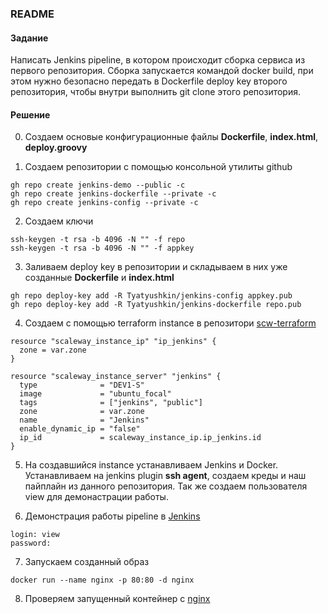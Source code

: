 ### README
#### Задание
Написать Jenkins pipeline, в котором происходит сборка сервиса из первого
репозитория.
Сборка запускается командой docker build, при этом нужно безопасно передать в
Dockerfile deploy key второго репозитория, чтобы внутри выполнить git clone этого
репозитория.

#### Решение
0. Создаем основые конфигурационные файлы **Dockerfile**, **index.html**, **deploy.groovy**

1. Создаем репозитории с помощью консольной утилиты github
``` 
gh repo create jenkins-demo --public -c
gh repo create jenkins-dockerfile --private -c
gh repo create jenkins-config --private -c 
```
2. Создаем ключи
```
ssh-keygen -t rsa -b 4096 -N "" -f repo
ssh-keygen -t rsa -b 4096 -N "" -f appkey
```
3. Заливаем deploy key в репозитории и складываем в них уже созданные **Dockerfile** и **index.html**
```
gh repo deploy-key add -R Tyatyushkin/jenkins-config appkey.pub
gh repo deploy-key add -R Tyatyushkin/jenkins-dockerfile repo.pub
```
4. Создаем c помощью terraform instance в репозитори [scw-terraform](https://github.com/Tyatyushkin/scw-terraform)
```
resource "scaleway_instance_ip" "ip_jenkins" {
  zone = var.zone
}

resource "scaleway_instance_server" "jenkins" {
  type              = "DEV1-S"
  image             = "ubuntu_focal"
  tags              = ["jenkins", "public"]
  zone              = var.zone
  name              = "Jenkins"
  enable_dynamic_ip = "false"
  ip_id             = scaleway_instance_ip.ip_jenkins.id
}
```
5. На создавшийся instance устанавливаем Jenkins и Docker. Устанавливаем на jenkins plugin **ssh agent**, создаем креды и наш пайплайн из данного репозитория. 
Так же создаем пользователя view для демонастрации работы.


6. Демонстрация работы pipeline в [Jenkins](http://51.158.71.201:8080)
```
login: view
password: 
```
7. Запускаем созданный образ
```
docker run --name nginx -p 80:80 -d nginx
```
8. Проверяем запущенный контейнер с [nginx](http://51.158.71.201)